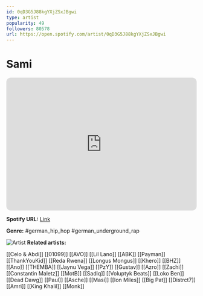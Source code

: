 ```yaml
---
id: 0qD3G5J88kgYXjZSxJBgwi
type: artist
popularity: 49
followers: 80578
url: https://open.spotify.com/artist/0qD3G5J88kgYXjZSxJBgwi
---
```

# Sami

<iframe style="border-radius:12px" src="https://open.spotify.com/embed/artist/0qD3G5J88kgYXjZSxJBgwi" width="100%" height="352" frameBorder="0" allowfullscreen="" allow="autoplay; clipboard-write; encrypted-media; fullscreen; picture-in-picture" loading="lazy"></iframe>

**Spotify URL:** [Link](https://open.spotify.com/artist/0qD3G5J88kgYXjZSxJBgwi)

**Genre:**  #german_hip_hop #german_underground_rap

![Artist](https://i.scdn.co/image/ab6761610000e5eb8cdc6bab74de7c653162f358)
**Related artists:**

[[Celo & Abdi]]
[[01099]]
[[AVO]]
[[Lil Lano]]
[[ABK]]
[[Payman]]
[[ThankYouKid]]
[[Reda Rwena]]
[[Longus Mongus]]
[[Khero]]
[[BHZ]]
[[Ano]]
[[THEMBA]]
[[Jaynu Vega]]
[[PzY]]
[[Gustav]]
[[Azro]]
[[Zachi]]
[[Constantin Maletz]]
[[MotB]]
[[Sadiq]]
[[Voluptyk Beats]]
[[Loko Ben]]
[[Dead Dawg]]
[[Paul]]
[[Asche]]
[[Masi]]
[[Ion Miles]]
[[Big Pat]]
[[Distrct7]]
[[Amri]]
[[King Khalil]]
[[Monk]]
